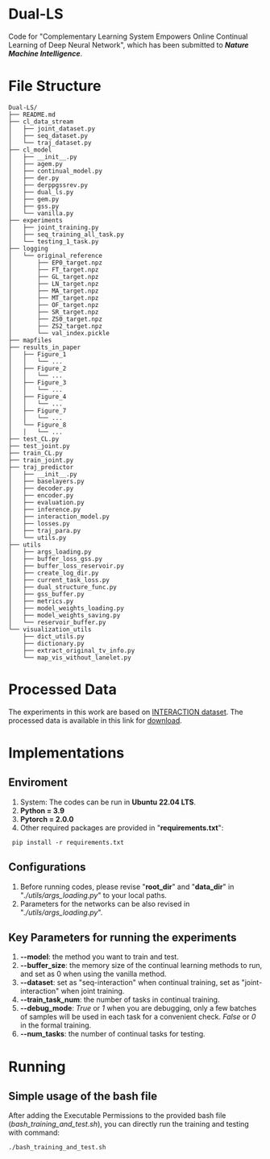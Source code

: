 # Dual-LS
Code for "Complementary Learning System Empowers Online Continual Learning of Deep Neural Network", which has been submitted to **_Nature Machine Intelligence_**.




# File Structure
```text
Dual-LS/
├── README.md
├── cl_data_stream
│   ├── joint_dataset.py
│   ├── seq_dataset.py
│   └── traj_dataset.py
├── cl_model
│   ├── __init__.py
│   ├── agem.py
│   ├── continual_model.py
│   ├── der.py
│   ├── derppgssrev.py
│   ├── dual_ls.py
│   ├── gem.py
│   ├── gss.py
│   └── vanilla.py
├── experiments
│   ├── joint_training.py
│   ├── seq_training_all_task.py
│   └── testing_1_task.py
├── logging
│   └── original_reference
│       ├── EP0_target.npz
│       ├── FT_target.npz
│       ├── GL_target.npz
│       ├── LN_target.npz
│       ├── MA_target.npz
│       ├── MT_target.npz
│       ├── OF_target.npz
│       ├── SR_target.npz
│       ├── ZS0_target.npz
│       ├── ZS2_target.npz
│       └── val_index.pickle
├── mapfiles
├── results_in_paper
│   ├── Figure_1
│   │   └── ...
│   ├── Figure_2
│   │   └── ...
│   ├── Figure_3
│   │   └── ...
│   ├── Figure_4
│   │   └── ...
│   ├── Figure_7
│   │   └── ...
│   └── Figure_8
│   │   └── ...
├── test_CL.py
├── test_joint.py
├── train_CL.py
├── train_joint.py
├── traj_predictor
│   ├── __init__.py
│   ├── baselayers.py
│   ├── decoder.py
│   ├── encoder.py
│   ├── evaluation.py
│   ├── inference.py
│   ├── interaction_model.py
│   ├── losses.py
│   ├── traj_para.py
│   └── utils.py
├── utils
│   ├── args_loading.py
│   ├── buffer_loss_gss.py
│   ├── buffer_loss_reservoir.py
│   ├── create_log_dir.py
│   ├── current_task_loss.py
│   ├── dual_structure_func.py
│   ├── gss_buffer.py
│   ├── metrics.py
│   ├── model_weights_loading.py
│   ├── model_weights_saving.py
│   └── reservoir_buffer.py
└── visualization_utils
    ├── dict_utils.py
    ├── dictionary.py
    ├── extract_original_tv_info.py
    └── map_vis_without_lanelet.py
```






# Processed Data
The experiments in this work are based on [INTERACTION dataset](https://interaction-dataset.com/).
The processed data is available in this link for [download](https://drive.google.com/drive/folders/1roEeNQJFz777DbPEMf21R3j2BQdRKecp?usp=drive_link).

# Implementations
## Enviroment
1. System: The codes can be run in **Ubuntu 22.04 LTS**.
2. **Python = 3.9**
3. **Pytorch = 2.0.0**
4. Other required packages are provided in "**requirements.txt**":
```
 pip install -r requirements.txt
```
## Configurations
1. Before running codes, please revise "**root_dir**" and "**data_dir**" in "_./utils/args_loading.py_" to your local paths.
2. Parameters for the networks can be also revised in "_./utils/args_loading.py_".


## Key Parameters for running the experiments
1. **--model**: the method you want to train and test. 
2. **--buffer_size**: the memory size of the continual learning methods to run, and set as 0 when using the vanilla method.
3. **--dataset**: set as "seq-interaction" when continual training, set as "joint-interaction" when joint training.
4. **--train_task_num**: the number of tasks in continual training.
5. **--debug_mode**: _True_ or _1_ when you are debugging, only a few batches of samples will be used in each task for a convenient check. _False_ or _0_ in the formal training.  
6. **--num_tasks**: the number of continual tasks for testing.


# Running
## Simple usage of the bash file
After adding the Executable Permissions to the provided bash file (_bash_training_and_test.sh_), you can directly run the training and testing with command:
```
./bash_training_and_test.sh
```
